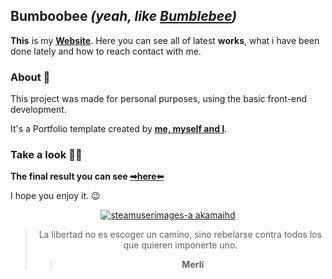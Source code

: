 ## Bumboobee ***(yeah, like [Bumblebee](https://michaelbaystransformers.fandom.com/wiki/Bumblebee#:~:text=Bumblebee%20was%20a%20young%20Autobot,the%20smelting%20pools%20of%20Polyhex.))***

**This** is my **[Website](https://bumboobee.github.io/PersonalWebsite/)**. Here you can see all of latest **works**, what i have been done lately and how to reach contact with me. 

### About 🦉

This project was made for personal purposes, using the basic front-end development.

It's a Portfolio template created by **[me, myself and I](https://bumboobee.github.io/PersonalWebsite/)**.
 
### Take a look 🙆‍♂️

 **The final result you can see [➡here⬅](https://bumboobee.github.io/PersonalWebsite/)**
 
 I hope you enjoy it. 😉
 
<div align="center">

 [![steamuserimages-a akamaihd](https://user-images.githubusercontent.com/94147847/153770823-8a239e2a-6188-4b28-8a4d-ca4c9c567c3e.gif)
](https://bumboobee.github.io/PersonalWebsite/)

 > La libertad no es escoger un camino, sino rebelarse contra todos los que quieren imponerte uno.
 >> **Merlí**
<div \>
